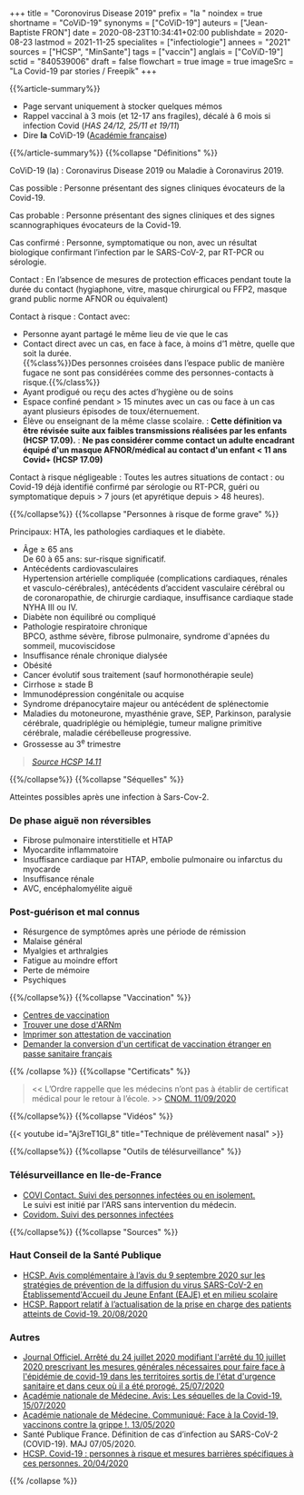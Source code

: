 +++
title = "Coronovirus Disease 2019"
prefix = "la "
noindex = true
shortname = "CoViD-19"
synonyms = ["CoViD-19"]
auteurs = ["Jean-Baptiste FRON"]
date = 2020-08-23T10:34:41+02:00
publishdate = 2020-08-23
lastmod = 2021-11-25
specialites = ["infectiologie"]
annees = "2021"
sources = ["HCSP", "MinSante"]
tags = ["vaccin"]
anglais = ["CoViD-19"]
sctid = "840539006"
draft = false
flowchart = true
image = true
imageSrc = "La Covid-19 par stories / Freepik"
+++

{{%article-summary%}}

- Page servant uniquement à stocker quelques mémos
- Rappel vaccinal à 3 mois (et 12-17 ans fragiles), décalé à 6 mois si infection Covid (*HAS 24/12, 25/11 et 19/11*)
- Dire **la** CoViD-19 ([Académie française](http://www.academie-francaise.fr/le-covid-19-ou-la-covid-19))

{{%/article-summary%}}
{{%collapse "Définitions" %}}

CoViD-19 (la)
: Coronavirus Disease 2019 ou Maladie à Coronavirus 2019.

Cas possible
: Personne présentant des signes cliniques évocateurs de la Covid-19.

Cas probable
: Personne présentant des signes cliniques et des signes scannographiques évocateurs de la Covid-19.

Cas confirmé
: Personne, symptomatique ou non, avec un résultat biologique confirmant l’infection par le SARS-CoV-2, par RT-PCR ou sérologie.

Contact
: En l’absence de mesures de protection efficaces pendant toute la durée du contact (hygiaphone, vitre, masque chirurgical ou FFP2, masque grand public norme AFNOR ou équivalent)

Contact à risque
: Contact avec:

- Personne ayant partagé le même lieu de vie que le cas
- Contact direct avec un cas, en face à face, à moins d’1 mètre, quelle que soit la durée.  
{{%class%}}Des personnes croisées dans l’espace public de manière fugace ne sont pas considérées comme des personnes-contacts à risque.{{%/class%}}
- Ayant prodigué ou reçu des actes d’hygiène ou de soins
- Espace confiné pendant > 15 minutes avec un cas ou face à un cas ayant plusieurs épisodes de toux/éternuement.
- Élève ou enseignant de la même classe scolaire.
: **Cette définition va être révisée suite aux faibles transmissions réalisées par les enfants (HCSP 17.09).**
: **Ne pas considérer comme contact un adulte encadrant équipé d'un masque AFNOR/médical au contact d'un enfant < 11 ans Covid+ (HCSP 17.09)**

Contact à risque négligeable
: Toutes les autres situations de contact
: ou Covid-19 déjà identifié confirmé par sérologie ou RT-PCR, guéri ou symptomatique depuis > 7 jours (et apyrétique depuis > 48 heures).

{{%/collapse%}}
{{%collapse "Personnes à risque de forme grave" %}}

Principaux: HTA, les pathologies cardiaques et le diabète.

- Âge ≥ 65 ans  
De 60 à 65 ans: sur-risque significatif.
- Antécédents cardiovasculaires  
Hypertension artérielle compliquée (complications cardiaques, rénales et vasculo-cérébrales),  antécédents d’accident vasculaire cérébral ou de coronaropathie, de chirurgie cardiaque, insuffisance cardiaque stade NYHA III ou IV.
- Diabète non équilibré ou compliqué
- Pathologie respiratoire chronique  
BPCO, asthme sévère, fibrose pulmonaire, syndrome d'apnées du sommeil, mucoviscidose
- Insuffisance rénale chronique dialysée
- Obésité
- Cancer évolutif sous traitement (sauf hormonothérapie seule)
- Cirrhose ≥ stade B
- Immunodépression congénitale ou acquise
- Syndrome drépanocytaire majeur ou antécédent de splénectomie
- Maladies du motoneurone, myasthénie grave, SEP, Parkinson, paralysie cérébrale, quadriplégie  ou hémiplégie, tumeur maligne primitive cérébrale, maladie cérébelleuse progressive.
- Grossesse au 3<sup>e</sup> trimestre

> *[Source HCSP 14.11](https://www.hcsp.fr/Explore.cgi/AvisRapportsDomaine?clefr=942)*

{{%/collapse%}}
{{%collapse "Séquelles" %}}

Atteintes possibles après une infection à Sars-Cov-2.

### De phase aiguë non réversibles

- Fibrose pulmonaire interstitielle et HTAP
- Myocardite inflammatoire
- Insuffisance cardiaque par HTAP, embolie pulmonaire ou infarctus du myocarde
- Insuffisance rénale
- AVC, encéphalomyélite aiguë

### Post-guérison et mal connus

- Résurgence de symptômes après une période de rémission
- Malaise général
- Myalgies et arthralgies
- Fatigue au moindre effort
- Perte de mémoire
- Psychiques

{{%/collapse%}}
{{%collapse "Vaccination" %}}

- [Centres de vaccination](https://www.sante.fr/cf/centres-vaccination-covid.html)
- [Trouver une dose d'ARNm](https://vitemadose.covidtracker.fr/)
- [Imprimer son attestation de vaccination](https://attestation-vaccin.ameli.fr/)
- [Demander la conversion d'un certificat de vaccination étranger en passe sanitaire français](https://www.demarches-simplifiees.fr/commencer/passe-sanitaire-francais-de-l-etranger)

{{% /collapse %}}
{{%collapse "Certificats" %}}

> << L’Ordre rappelle que les médecins n’ont pas à établir de certificat médical pour le retour à l’école. >> [CNOM. 11/09/2020](https://www.conseil-national.medecin.fr/publications/communiques-presse/certificat-medical-lecole)

{{%/collapse%}}
{{%collapse "Vidéos" %}}

{{< youtube id="Aj3reT1GI_8" title="Technique de prélèvement nasal" >}}

{{%/collapse%}}
{{%collapse "Outils de télésurveillance" %}}

### Télésurveillance en Ile-de-France

- [COVI Contact. Suivi des personnes infectées ou en isolement.](https://www.iledefrance.ars.sante.fr/covi-contact-solution-de-telesuivi-et-dappui-des-personnes-isolees)  
Le suivi est initié par l'ARS sans intervention du médecin.
- [Covidom. Suivi des personnes infectées](https://inscription.covidom.fr/1)

{{%/collapse%}}
{{%collapse "Sources" %}}

### Haut Conseil de la Santé Publique

- [HCSP. Avis complémentaire à l’avis du 9 septembre 2020 sur les stratégies de prévention de la diffusion du virus SARS-CoV-2 en Établissementd'Accueil du Jeune Enfant (EAJE) et en milieu scolaire](https://www.hcsp.fr/explore.cgi/avisrapportsdomaine?clefr=911)
- [HCSP. Rapport relatif à l’actualisation de la prise en charge des patients atteints de Covid-19. 20/08/2020](https://www.hcsp.fr/explore.cgi/avisrapportsdomaine?clefr=899)

### Autres

- [Journal Officiel. Arrêté du 24 juillet 2020 modifiant l'arrêté du 10 juillet 2020 prescrivant les mesures générales nécessaires pour faire face à l'épidémie de covid-19 dans les territoires sortis de l'état d'urgence sanitaire et dans ceux où il a été prorogé. 25/07/2020](https://www.legifrance.gouv.fr/affichTexte.do?cidTexte=JORFTEXT000042148309&categorieLien=id)
- [Académie nationale de Médecine. Avis: Les séquelles de la Covid-19. 15/07/2020](http://www.academie-medecine.fr/wp-content/uploads/2020/07/Se%CC%81quelles-Avis.pdf)
- [Académie nationale de Médecine. Communiqué: Face à la Covid-19, vaccinons contre la grippe !. 13/05/2020](http://www.academie-medecine.fr/communique-de-lacademie-nationale-de-medecine-face-a-la-covid-19-vaccinons-contre-la-grippe/)
- Santé Publique France. Définition de cas d’infection au SARS-CoV-2 (COVID-19). MAJ 07/05/2020.
- [HCSP. Covid-19 : personnes à risque et mesures barrières spécifiques à ces personnes. 20/04/2020](https://www.hcsp.fr/Explore.cgi/avisrapportsdomaine?clefr=807)

{{% /collapse %}}
